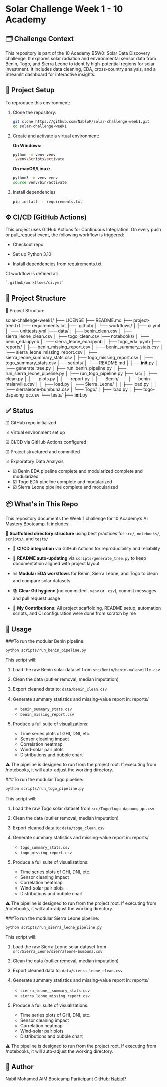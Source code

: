 # Solar Challenge Week 1 - 10 Academy

## 🗂 Challenge Context
This repository is part of the 10 Academy B5W0: Solar Data Discovery challenge. It explores solar radiation and environmental sensor data from Benin, Togo, and Sierra Leone to identify high-potential regions for solar investment. It includes data cleaning, EDA, cross-country analysis, and a Streamlit dashboard for interactive insights.

## 🔧 Project Setup

To reproduce this environment:

1. Clone the repository:
   ```bash
   git clone https://github.com/NabloP/solar-challenge-week1.git
   cd solar-challenge-week1
   ```

2. Create and activate a virtual environment:
   
   **On Windows:**
    ```bash
    python -m venv venv
    .\venv\Scripts\activate
    ```

    **On macOS/Linux:**
    ```bash
    python3 -m venv venv
    source venv/bin/activate
    ```

3. Install dependencies
    ```bash
    pip install -r requirements.txt
    ```

## ⚙️ CI/CD (GitHub Actions)

This project uses GitHub Actions for Continuous Integration. On every push or pull_request event, the following workflow is triggered:

- Checkout repo

- Set up Python 3.10

- Install dependencies from requirements.txt

CI workflow is defined at:

    `.github/workflows/ci.yml`

## 📁 Project Structure

<!-- TREE START -->
📁 Project Structure

solar-challenge-week1/
├── LICENSE
├── README.md
├── project-tree.txt
├── requirements.txt
├── .github/
│   └── workflows/
│       ├── ci.yml
│       ├── unittests.yml
├── data/
│   ├── benin_clean.csv
│   ├── sierra_leone_clean.csv
│   ├── togo_clean.csv
├── notebooks/
│   ├── benin_eda.ipynb
│   ├── sierra_leone_eda.ipynb
│   ├── togo_eda.ipynb
├── reports/
│   ├── benin_missing_report.csv
│   ├── benin_summary_stats.csv
│   ├── sierra_leone_missing_report.csv
│   ├── sierra_leone_summary_stats.csv
│   ├── togo_missing_report.csv
│   ├── togo_summary_stats.csv
├── scripts/
│   ├── README.md
│   ├── __init__.py
│   ├── generate_tree.py
│   ├── run_benin_pipeline.py
│   ├── run_sierra_leone_pipeline.py
│   ├── run_togo_pipeline.py
├── src/
│   ├── clean.py
│   ├── plots.py
│   ├── report.py
│   ├── Benin/
│   │   ├── benin-malanville.csv
│   │   ├── load.py
│   ├── Sierra_Leone/
│   │   ├── load.py
│   │   ├── sierraleone-bumbuna.csv
│   └── Togo/
│       ├── load.py
│       ├── togo-dapaong_qc.csv
└── tests/
    ├── __init__.py
<!-- TREE END -->

## ✅ Status
 ☑︎ GitHub repo initialized

 ☑︎ Virtual environment set up

 ☑︎ CI/CD via GitHub Actions configured

 ☑︎ Project structured and committed

 ☑︎ Exploratory Data Analysis
 + ☑︎ Benin EDA pipeline complete and modularized  complete and modularized  
 + ☑︎ Togo EDA pipeline complete and modularized  
 + ☑︎ Sierra Leone pipeline  complete and modularized  


## 📦 What's in This Repo

This repository documents the Week 1 challenge for 10 Academy’s AI Mastery Bootcamp. It includes:

📁 **Scaffolded directory structure** using best practices for `src/`, `notebooks/`, `scripts/`, and `tests/`

- 🧪 **CI/CD integration** via GitHub Actions for reproducibility and reliability

- 🧹 **README auto-updating** via `scripts/generate_tree.py` to keep documentation aligned with project layout

- 📊 **Modular EDA workflows** for Benin, Sierra Leone, and Togo to clean and compare solar datasets

- 📚 **Clear Git hygiene** (no committed `.venv` or `.csv`), commit messages and pull request usage

- 🧠 **My Contributions:** All project scaffolding, README setup, automation scripts, and CI configuration were done from scratch by me

## 🧪 Usage

###To run the modular Benin pipeline:

```bash
python scripts/run_benin_pipeline.py
```

This script will:

1. Load the raw Benin solar dataset from `src/Benin/benin-malanville.csv`

2. Clean the data (outlier removal, median imputation)

3. Export cleaned data to: `data/benin_clean.csv`

4. Generate summary statistics and missing-value report in: reports/

    - `benin_summary_stats.csv`
    - `benin_missing_report.csv`

5. Produce a full suite of visualizations:

    - Time series plots of GHI, DNI, etc.
    - Sensor cleaning impact
    - Correlation heatmap
    - Wind-solar pair plots
    - Distributions and bubble chart

⚠️ The pipeline is designed to run from the project root. If executing from /notebooks, it will auto-adjust the working directory.

###To run the modular Togo pipeline:

```bash
python scripts/run_togo_pipeline.py
```

This script will:

1. Load the raw Togo solar dataset from `src/Togo/togo-dapaong_qc.csv`

2. Clean the data (outlier removal, median imputation)

3. Export cleaned data to: `data/togo_clean.csv`

4. Generate summary statistics and missing-value report in: reports/

    - `togo_summary_stats.csv`
    - `togo_missing_report.csv`

5. Produce a full suite of visualizations:

    - Time series plots of GHI, DNI, etc.
    - Sensor cleaning impact
    - Correlation heatmap
    - Wind-solar pair plots
    - Distributions and bubble chart

⚠️ The pipeline is designed to run from the project root. If executing from /notebooks, it will auto-adjust the working directory.

###To run the modular Sierra Leone pipeline:

```bash
python scripts/run_sierra_leone_pipeline.py
```

This script will:

1. Load the raw Sierra Leone solar dataset from `src/Sierra_Leone/sierraleone-bumbuna.csv`

2. Clean the data (outlier removal, median imputation)

3. Export cleaned data to: `data/sierra_leone_clean.csv`

4. Generate summary statistics and missing-value report in: reports/

    - `sierra_leone__summary_stats.csv`
    - `sierra_leone_missing_report.csv`

5. Produce a full suite of visualizations:

    - Time series plots of GHI, DNI, etc.
    - Sensor cleaning impact
    - Correlation heatmap
    - Wind-solar pair plots
    - Distributions and bubble chart

⚠️ The pipeline is designed to run from the project root. If executing from /notebooks, it will auto-adjust the working directory.

## 🚀 Author
Nabil Mohamed
AIM Bootcamp Participant
GitHub: [NabloP](https://github.com/NabloP)